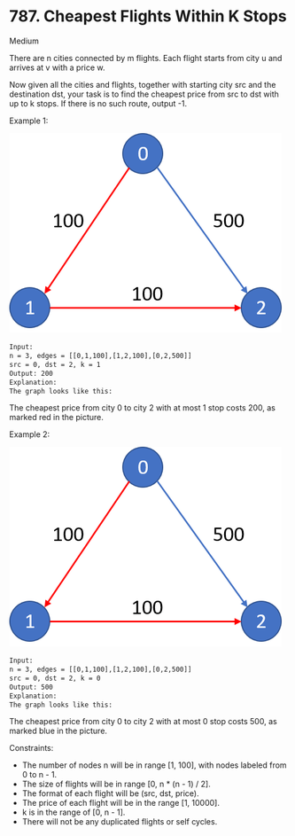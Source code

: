 # 787. Cheapest Flights Within K Stops
Medium

There are n cities connected by m flights. Each flight starts from city u and 
arrives at v with a price w.

Now given all the cities and flights, together with starting city src and the 
destination dst, your task is to find the cheapest price from src to dst with 
up to k stops. If there is no such route, output -1.

Example 1:

![ex1](ex1.png)
```
Input: 
n = 3, edges = [[0,1,100],[1,2,100],[0,2,500]]
src = 0, dst = 2, k = 1
Output: 200
Explanation: 
The graph looks like this:
```
The cheapest price from city 0 to city 2 with at most 1 stop costs 200, as marked red in the picture.

Example 2:

![ex2](ex2.png)

```
Input: 
n = 3, edges = [[0,1,100],[1,2,100],[0,2,500]]
src = 0, dst = 2, k = 0
Output: 500
Explanation: 
The graph looks like this:

```
The cheapest price from city 0 to city 2 with at most 0 stop costs 500, as marked blue in the picture.

Constraints:
* The number of nodes n will be in range [1, 100], with nodes labeled from 0 to n - 1.
* The size of flights will be in range [0, n * (n - 1) / 2].
* The format of each flight will be (src, dst, price).
* The price of each flight will be in the range [1, 10000].
* k is in the range of [0, n - 1].
* There will not be any duplicated flights or self cycles.

